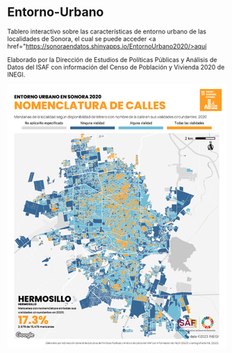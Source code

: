 # Entorno-Urbano
 Tablero interactivo sobre las características de entorno urbano de las localidades de Sonora, el cual se puede acceder <a href="https://sonoraendatos.shinyapps.io/EntornoUrbano2020/>aquí</a>
 
 Elaborado por la Dirección de Estudios de Políticas Públicas y Análisis de Datos del ISAF con información del Censo de Población y Vivienda 2020 de INEGI.
 
 <img src="https://github.com/ISAFdatos/Entorno-Urbano/blob/main/mapas/260300001_letrero_c_2020.png">
